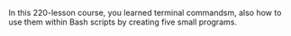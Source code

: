 In this 220-lesson course, you learned terminal commandsm, also how to use them within Bash scripts by creating five small programs.
